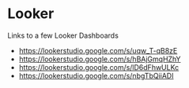 # Looker
Links to a few Looker Dashboards

* https://lookerstudio.google.com/s/uqw_T-qB8zE
* https://lookerstudio.google.com/s/hBAjGmqHZhY
* https://lookerstudio.google.com/s/lD6dFhwULKc
* https://lookerstudio.google.com/s/nbgTbQiiADI

